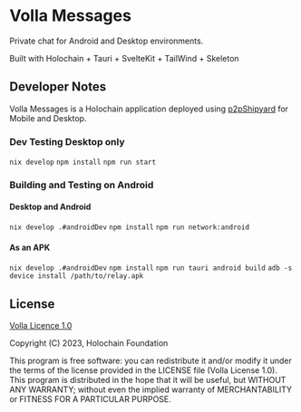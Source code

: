 # Volla Messages

Private chat for Android and Desktop environments.

Built with Holochain + Tauri + SvelteKit + TailWind + Skeleton

## Developer Notes

Volla Messages is a Holochain application deployed using [p2pShipyard](https://darksoil.studio/p2p-shipyard/) for Mobile and Desktop.  

### Dev Testing Desktop only

`nix develop`
`npm install`
`npm run start`

### Building and Testing on Android

#### Desktop and Android

`nix develop .#androidDev`
`npm install`
`npm run network:android`

#### As an APK

`nix develop .#androidDev`
`npm install`
`npm run tauri android build`
`adb -s device install /path/to/relay.apk`


## License

[Volla Licence 1.0](https://github.com/holochain-apps/relay/blob/main/LICENSE.txt)

Copyright (C) 2023, Holochain Foundation

This program is free software: you can redistribute it and/or modify it under the terms of the license
provided in the LICENSE file (Volla License 1.0). This program is distributed in the hope that it will be useful,
but WITHOUT ANY WARRANTY; without even the implied warranty of MERCHANTABILITY or FITNESS FOR A PARTICULAR PURPOSE.
